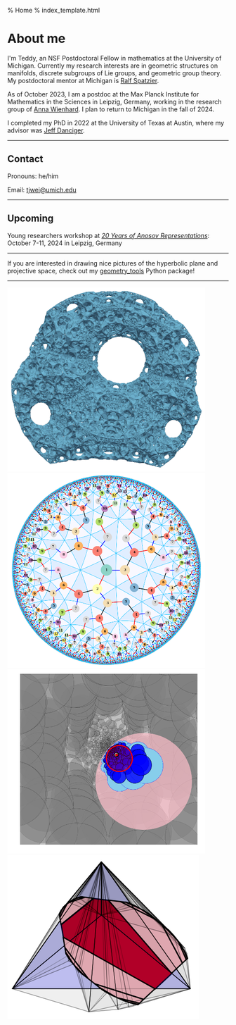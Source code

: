 % Home
% index_template.html

About me
===========

I'm Teddy, an NSF Postdoctoral Fellow in mathematics at the University of Michigan. Currently my research interests are in geometric structures on manifolds, discrete subgroups of Lie groups, and geometric group theory. My postdoctoral mentor at Michigan is [Ralf Spatzier](https://dept.math.lsa.umich.edu/~spatzier/).

As of October 2023, I am a postdoc at the Max Planck Institute for Mathematics in the Sciences in Leipzig, Germany, working in the research group of [Anna Wienhard](https://www.mathi.uni-heidelberg.de/~wienhard/). I plan to return to Michigan in the fall of 2024.

I completed my PhD in 2022 at the University of Texas at Austin, where my advisor was [Jeff Danciger](https://web.ma.utexas.edu/users/jdanciger/index.html).

*************************************

## Contact
<a name="contact"></a>

Pronouns: he/him

Email: [tjwei@umich.edu](mailto:tjwei@umich.edu)

*************************************

## Upcoming

Young researchers workshop at [*20 Years of Anosov Representations*](https://www.mis.mpg.de/events/series/20-years-of-anosov-representations):
<br />
October 7-11, 2024 in Leipzig, Germany

*************************************

If you are interested in drawing nice pictures of the hyperbolic plane and projective space, check out my [geometry_tools](geometry_tools) Python package!

*************************************


<div class="image-container">
<div class="img-cell"><a href="research.html#pontryagin-sphere">
	<img src="resources/pontryaginsphere_highpoly_small.png" alt="pontryagin sphere" />
</a></div>
<div class="img-cell"><a href="research.html#coxeter-automaton">
	<img src="resources/h2_automaton_small.png" alt="coxeter automaton" />
</a></div>
<div class="img-cell"><a href="research.html#knotgp-automaton">
	<img src="resources/aut_1000_vertex_small.png" alt="figure 8 automaton" />
</a></div>
<div class="img-cell">
	<img src="resources/domain.png" alt="a face in a vinberg domain" />
</div>
</div>

